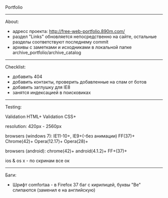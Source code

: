 Portfolio

__________
About:
- адресс проекта: http://free-web-portfolio.890m.com/
- раздел "Links" обновляется непосредственно на сайте, остальные разделы соответствуют последнему commit
- архивы с заметками и исходниками в локальной папке archive_portfolio/archive_catalog

__________
Checklist:
- добавить 404
- добавить контакты, проверить добавленные на спам от ботов
- добавить заглушку для IE8
- занятся индексацией в поисковиках

__________
Testing:

Validation HTML+
Validation CSS+

resolution: 420px - 2560px

browsers (windows 7):
IE11-10+, IE9+(-без анимации)
FF(37)+
Chrome(42)+
Opera(12.17)+
Opera(28)+

browsers (android):
chrome(42)+
android(4.1.2)+
FF+(37)+

ios & os x - по скринам все ок

__________
Баги:
- Шрифт comfortaa - в Firefox 37 баг с кирилицей, буквы "Ве" слипаются (заменил е на английскую)
